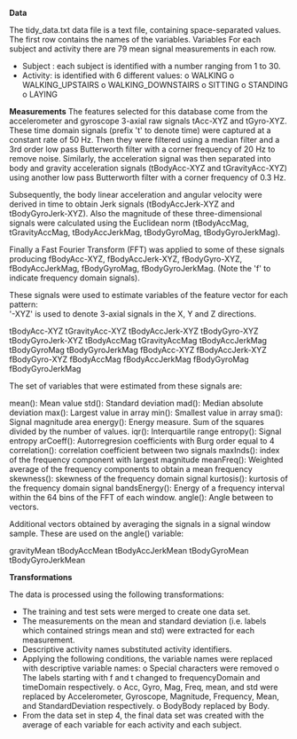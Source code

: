 **Data**


The tidy_data.txt data file is a text file, containing space-separated values.
The first row contains the names of the variables.
Variables 
For each subject and activity there are 79 mean signal measurements in each row.
-	Subject : each subject is identified with a number ranging from 1 to 30.
-	Activity: is identified with 6 different values:
    o	WALKING
    o	WALKING_UPSTAIRS
    o	WALKING_DOWNSTAIRS
    o	SITTING
    o	STANDING
    o	LAYING
    
    
**Measurements**
The features selected for this database come from the accelerometer and gyroscope 3-axial raw signals tAcc-XYZ and tGyro-XYZ. These time domain signals (prefix 't' to denote time) were captured at a constant rate of 50 Hz. Then they were filtered using a median filter and a 3rd order low pass Butterworth filter with a corner frequency of 20 Hz to remove noise. Similarly, the acceleration signal was then separated into body and gravity acceleration signals (tBodyAcc-XYZ and tGravityAcc-XYZ) using another low pass Butterworth filter with a corner frequency of 0.3 Hz. 

Subsequently, the body linear acceleration and angular velocity were derived in time to obtain Jerk signals (tBodyAccJerk-XYZ and tBodyGyroJerk-XYZ). Also the magnitude of these three-dimensional signals were calculated using the Euclidean norm (tBodyAccMag, tGravityAccMag, tBodyAccJerkMag, tBodyGyroMag, tBodyGyroJerkMag). 

Finally a Fast Fourier Transform (FFT) was applied to some of these signals producing fBodyAcc-XYZ, fBodyAccJerk-XYZ, fBodyGyro-XYZ, fBodyAccJerkMag, fBodyGyroMag, fBodyGyroJerkMag. (Note the 'f' to indicate frequency domain signals). 

These signals were used to estimate variables of the feature vector for each pattern:  
'-XYZ' is used to denote 3-axial signals in the X, Y and Z directions.

tBodyAcc-XYZ
tGravityAcc-XYZ
tBodyAccJerk-XYZ
tBodyGyro-XYZ
tBodyGyroJerk-XYZ
tBodyAccMag
tGravityAccMag
tBodyAccJerkMag
tBodyGyroMag
tBodyGyroJerkMag
fBodyAcc-XYZ
fBodyAccJerk-XYZ
fBodyGyro-XYZ
fBodyAccMag
fBodyAccJerkMag
fBodyGyroMag
fBodyGyroJerkMag

The set of variables that were estimated from these signals are: 

mean(): Mean value
std(): Standard deviation
mad(): Median absolute deviation 
max(): Largest value in array
min(): Smallest value in array
sma(): Signal magnitude area
energy(): Energy measure. Sum of the squares divided by the number of values. 
iqr(): Interquartile range 
entropy(): Signal entropy
arCoeff(): Autorregresion coefficients with Burg order equal to 4
correlation(): correlation coefficient between two signals
maxInds(): index of the frequency component with largest magnitude
meanFreq(): Weighted average of the frequency components to obtain a mean frequency
skewness(): skewness of the frequency domain signal 
kurtosis(): kurtosis of the frequency domain signal 
bandsEnergy(): Energy of a frequency interval within the 64 bins of the FFT of each window.
angle(): Angle between to vectors.

Additional vectors obtained by averaging the signals in a signal window sample. These are used on the angle() variable:

gravityMean
tBodyAccMean
tBodyAccJerkMean
tBodyGyroMean
tBodyGyroJerkMean

**Transformations**

The data is processed using the following transformations:
-	The training and test sets were merged to create one data set.
- The measurements on the mean and standard deviation (i.e. labels which contained strings mean and std) were extracted for each measurement.
- Descriptive activity names substituted activity identifiers.
- Applying the following conditions, the variable names were replaced with descriptive variable names:
    o	Special characters were removed
    o	The labels starting with f and t changed to frequencyDomain and timeDomain respectively.
    o	Acc, Gyro, Mag, Freq, mean, and std were replaced by Accelerometer, Gyroscope, Magnitude, Frequency, Mean, and StandardDeviation respectively.
    o	BodyBody replaced by Body.
-	From the data set in step 4, the final data set was created with the average of each variable for each activity and each subject.

